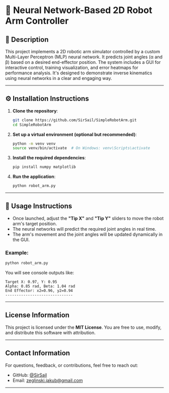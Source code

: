 

# 🦾 Neural Network-Based 2D Robot Arm Controller

## 🧠 Description

This project implements a 2D robotic arm simulator controlled by a custom Multi-Layer Perceptron (MLP) neural network. It predicts joint angles (α and β) based on a desired end-effector position. The system includes a GUI for interactive control, training visualization, and error heatmaps for performance analysis. It's designed to demonstrate inverse kinematics using neural networks in a clear and engaging way.

---

## ⚙️ Installation Instructions

1. **Clone the repository**:

   ```bash
   git clone https://github.com/SirSail/SimpleRobotArm.git
   cd SimpleRobotArm
   ```

2. **Set up a virtual environment (optional but recommended)**:

   ```bash
   python -m venv venv
   source venv/bin/activate  # On Windows: venv\Scripts\activate
   ```

3. **Install the required dependencies**:

   ```bash
   pip install numpy matplotlib
   ```

4. **Run the application**:

   ```bash
   python robot_arm.py
   ```

---

## 🚀 Usage Instructions

* Once launched, adjust the **"Tip X"** and **"Tip Y"** sliders to move the robot arm's target position.
* The neural networks will predict the required joint angles in real time.
* The arm's movement and the joint angles will be updated dynamically in the GUI.

### Example:

```bash
python robot_arm.py
```

You will see console outputs like:

```
Target X: 0.97, Y: 0.95
Alpha: 0.85 rad, Beta: 1.04 rad
End Effector: x2=0.96, y2=0.94
------------------------------
```

---


##  License Information

This project is licensed under the **MIT License**.
You are free to use, modify, and distribute this software with attribution.

---

##  Contact Information

For questions, feedback, or contributions, feel free to reach out:

* GitHub: [@SirSail](https://github.com/SirSail)
* Email: [zeglinski.jakub@gmail.com](mailto:zeglinski.jakub@gmail.com)

---

